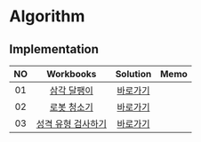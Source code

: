 # Algorithm 

## Implementation
|<center>NO|<center>Workbooks|<center>Solution|<center>Memo|
|:---:|:---:|:---:|:---:|
|01|[<center>삼각 달팽이](https://programmers.co.kr/learn/courses/30/lessons/68645)|[<center>바로가기](./Solution/삼각%20달팽이)|  |
|02|[<center>로봇 청소기](https://www.acmicpc.net/problem/14503)|[<center>바로가기](./Solution/로봇%20청소기)| |
|03|[<center>성격 유형 검사하기](https://school.programmers.co.kr/learn/courses/30/lessons/118666)|[<center>바로가기](./Solution/성격%20유형%20검사하기)| |

